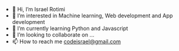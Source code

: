 - 👋 Hi, I’m Israel Rotimi
- 👀 I’m interested in Machine learning, Web development and App development 
- 🌱 I’m currently learning Python and Javascript
- 💞️ I’m looking to collaborate on ...
- 📫 How to reach me codeisrael@gmail.com

<!---
codeisrael1/codeisrael1 is a ✨ special ✨ repository because its `README.md` (this file) appears on your GitHub profile.
You can click the Preview link to take a look at your changes.
--->
